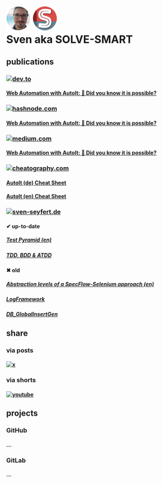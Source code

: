 # ![sven] ![solve-smart]<br>Sven aka SOLVE-SMART

## publications

### [![dev.to](https://img.shields.io/badge/dev.to-777777?style=for-the-badge&labelColor=black&logo=devdotto&logoColor=777777)](https://dev.to/solvesmart)
#### [Web Automation with AutoIt: 🔮 Did you know it is possible?](https://dev.to/solvesmart/web-automation-with-autoit-did-you-know-it-is-possible-1a1l)

### [![hashnode.com](https://img.shields.io/badge/hashnode.com-2962FF?style=for-the-badge&labelColor=black&logo=hashnode&logoColor=2962FF)](https://hashnode.com/@solvesmart)
#### [Web Automation with AutoIt: 🔮 Did you know it is possible?](https://sven-seyfert.hashnode.dev/web-automation-with-autoit-did-you-know-it-is-possible)

### [![medium.com](https://img.shields.io/badge/medium.com-F7F4ED?style=for-the-badge&labelColor=black&logo=medium&logoColor=F7F4ED)](https://medium.com/@solvesmart)
#### [Web Automation with AutoIt: 🔮 Did you know it is possible?](https://medium.com/@solvesmart/web-automation-with-autoit-did-you-know-it-is-possible-4c474d0ec13f)

### [![cheatography.com](https://img.shields.io/badge/cheatography.com-F47C00?style=for-the-badge&labelColor=black&logo=celery&logoColor=F47C00)](https://cheatography.com/solve-smart)
#### [AutoIt (de) Cheat Sheet](https://cheatography.com/solve-smart/cheat-sheets/autoit-de/)
#### [AutoIt (en) Cheat Sheet](https://cheatography.com/solve-smart/cheat-sheets/autoit-en/)

### [![sven-seyfert.de](https://img.shields.io/badge/sven--seyfert.de-648293?style=for-the-badge&labelColor=black&logo=HTML5&logoColor=648293)](https://sven-seyfert.de)
#### ✔ up-to-date
##### [Test Pyramid (en)](https://sven-seyfert.de/media/pdf/TestPyramid.pdf)
##### [TDD, BDD & ATDD](https://sven-seyfert.de/media/pdf/TDD_BDD_ATDD.pdf)

#### ✖ old
##### [Abstraction levels of a SpecFlow-Selenium approach (en)](https://sven-seyfert.de/media/pdf/SpecFlowSeleniumAbstractionLevels.pdf)
##### [LogFramework](https://sven-seyfert.de/media/pdf/LogFramework.pdf)
##### [DB_GlobalInsertGen](https://sven-seyfert.de/media/pdf/DB_GlobalInsertGen.pdf)

## share

### via posts
#### [![x](https://img.shields.io/badge/sven__seyfert-1DA1F2?style=for-the-badge&labelColor=black&logo=x&logoColor=1DA1F2)](https://x.com/sven_seyfert)

### via shorts
#### [![youtube](https://img.shields.io/badge/Solve--Smart-D94D4A?style=for-the-badge&labelColor=black&logo=youtube&logoColor=D94D4A)](https://www.youtube.com/@solvesmart)

## projects

### GitHub
#### ...

### GitLab
#### ...



[sven]:         https://raw.githubusercontent.com/sven-seyfert/publication-overview/refs/heads/main/assets/images/sven.png?token=GHSAT0AAAAAACXCFZUQ7NJ3Z26XJEWB7QNMZY3IAYQ
[solve-smart]:  https://raw.githubusercontent.com/sven-seyfert/publication-overview/refs/heads/main/assets/images/solve-smart.png?token=GHSAT0AAAAAACXCFZURKIMY5LSME3ADF2YEZY3IAEQ

